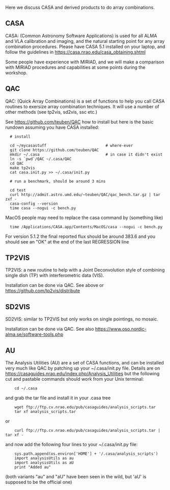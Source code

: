 Here we discuss CASA and derived products to do array combinations.

## CASA

CASA: (Common Astronomy Software Applications) is used for all ALMA
and VLA calibration and imaging, and the natural starting point
for any array combination procedures. Please have CASA 5.1
installed on your laptop, and follow the guidelines in 
https://casa.nrao.edu/casa_obtaining.shtml

Some people have experience with MIRIAD, and we will make a comparison
with MIRIAD procedures and capabilities at some points during the
workshop.


## QAC

QAC: (Quick Array Combinations) is a set of functions to help you
call CASA routines to exersize array combination techniques. It will
use a number of other methods (see tp2vis, sd2vis, ssc etc.)

See https://github.com/teuben/QAC how to install but here is the basic
rundown assuming you have CASA installed:

      # install

      cd ~/mycasastuff                          # where-ever
      git clone https://github.com/teuben/QAC
      mkdir ~/.casa                             # in case it didn't exist
      ln -s `pwd`/QAC ~/.casa/QAC 
      cd QAC
      make tp2vis
      cat casa.init.py >> ~/.casa/init.py
      
      # run a benchmark, should be around 3 mins
      
      cd test
      curl http://admit.astro.umd.edu/~teuben/QAC/qac_bench.tar.gz | tar zxf -
      casa-config --version
      time casa --nogui -c bench.py

MacOS people may need to replace the casa command by (something like)

      time /Applications/CASA.app/Contents/MacOS/casa --nogui -c bench.py

For version 5.1.2 the final reported flux should be around 383.6 and you should see an "OK" at the
end of the last REGRESSION line


## TP2VIS

TP2VIS: a new routine to help with a Joint Deconvolution style of
combining single dish (TP) with interferometric data (VIS).

Installation can be done via QAC. See above or https://github.com/tp2vis/distribute


## SD2VIS

SD2VIS: similar to TP2VIS but only works on single pointings, no mosaic.

Installation can be done via QAC. See also https://www.oso.nordic-alma.se/software-tools.php


## AU

The Analysis Utilities (AU) are a set of CASA functions, and can be installed very much like
QAC by patching up your ~/.casa/init.py file.   Details are on
https://casaguides.nrao.edu/index.php/Analysis_Utilities but the following cut and pastable
commands should work from your Unix terminal:

        cd ~/.casa
	
and grab the tar file and install it in your .casa tree

        wget ftp://ftp.cv.nrao.edu/pub/casaguides/analysis_scripts.tar
        tar xf analysis_scripts.tar
	
or

        curl ftp://ftp.cv.nrao.edu/pub/casaguides/analysis_scripts.tar | tar xf -

and now add the following four lines to your ~/.casa/init.py file:

        sys.path.append(os.environ['HOME'] + '/.casa/analysis_scripts')
        import analysisUtils as au
        import analysisUtils as aU
        print "Added au"

(both variants "au" and "aU" have been seen in the wild, but 'aU' is supposed to be the official one)
